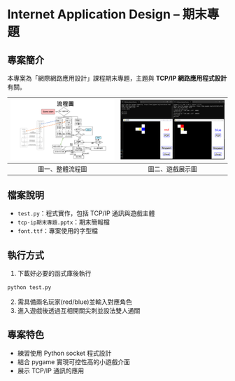 # Internet Application Design – 期末專題

## 專案簡介
本專案為「網際網路應用設計」課程期末專題，主題與 **TCP/IP 網路應用程式設計** 有關。

| ![整體流程圖](../support/IAD_Flow.png) | ![遊戲展示圖](../support/IAD_Demo.png) |
|:--:|:--:|
| 圖一、整體流程圖 | 圖二、遊戲展示圖 |

## 檔案說明
- `test.py`：程式實作，包括 TCP/IP 通訊與遊戲主體  
- `tcp-ip期末專題.pptx`：期末簡報檔  
- `font.ttf`：專案使用的字型檔  

## 執行方式
1. 下載好必要的函式庫後執行
```bash
python test.py
```
2. 需具備兩名玩家(red/blue)並輸入對應角色  
3. 進入遊戲後透過互相開關尖刺並設法雙人通關

## 專案特色
- 練習使用 Python socket 程式設計
- 結合 pygame 實現可控性高的小遊戲介面
- 展示 TCP/IP 通訊的應用